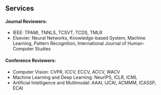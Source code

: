 <h1 id="services"></h1>

<h2 style="margin: 30px 0px 10px;">Services</h2>
<h4>Journal Reviewers:</h4>
<ul>
  <li>IEEE: TPAMI, TNNLS, TCSVT, TCDS, TMLR</li>
  <li>Elsevier: Neural Networks, Knowledge-based System, Machine Learning, Pattern Recognition, International Journal of Human-Computer Studies</li>
</ul>

<h4>Conference Reviewers:</h4>
<ul>
  <li>Computer Vision: CVPR, ICCV, ECCV, ACCV, WACV</li>
  <li>Machine Learning and Deep Learning: NeurIPS, ICLR, ICML</li>
  <li>Artificial Intelligence and Multimodal: AAAI, IJCAI, ACMMM, ICASSP, ECAI</li>
</ul>
